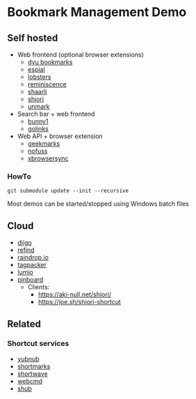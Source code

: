 # Bookmark Management Demo

## Self hosted

- Web frontend (optional browser extensions)
  - [dyu bookmarks](./dyu_bookmarks/README.md)
  - [espial](./espial/README.md)
  - [lobsters](./lobsters/README.md)
  - [reminiscence](./reminiscence/README.md)
  - [shaarli](./shaarli/README.md)
  - [shiori](./shiori/README.md)
  - [unmark](./unmark/README.md)
- Search bar + web frontend
  - [bunny1](./bunny1/README.md)
  - [golinks](./golinks/README.md)
- Web API + browser extension
  - [geekmarks](./geekmarks/README.md)
  - [nofuss](./nofuss/README.md)
  - [xbrowsersync](./xbrowsersync/README.md)

### HowTo

```
git submodule update --init --recursive
```

Most demos can be started/stopped using Windows batch files

## Cloud

- [diigo](https://www.diigo.com/)
- [refind](https://refind.com/)
- [raindrop.io](https://raindrop.io/)
- [tagpacker](https://tagpacker.com/)
- [lumio](https://www.lumioapp.com/)
- [pinboard](https://pinboard.in/)
  - Clients:
    - <https://aki-null.net/shiori/>
    - <https://joe.sh/shiori-shortcut>

## Related

### Shortcut services

- [yubnub](https://github.com/JonathanAquino/yubnub)
- [shortmarks](https://shortmarks.com/)
- [shortwave](http://shortwaveapp.com/)
- [webcmd](https://github.com/arne-schroppe/webcmd)
- [shub](https://github.com/pesterhazy/shub)